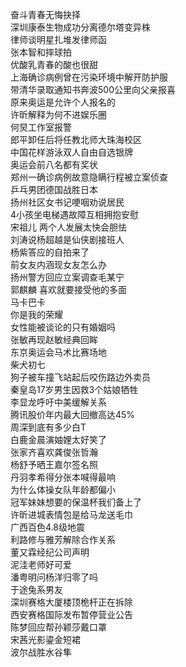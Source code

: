 奋斗青春无悔抉择  
深圳康泰生物成功分离德尔塔变异株  
律师谈明星扎堆发律师函  
张本智和摔球拍  
优酸乳青春的酸也很甜  
上海确诊病例曾在污染环境中解开防护服  
带清华录取通知书奔波500公里向父亲报喜  
原来奥运是允许个人报名的  
许昕解释为何不进娱乐圈  
何炅工作室报警  
郎平卸任后将任教北师大珠海校区  
中国花样游泳双人自由自选银牌  
奥运会前八名都有奖状  
郑州一确诊病例故意隐瞒行程被立案侦查  
乒乓男团德国战胜日本  
扬州社区女书记哽咽劝说居民  
4小孩坐电梯遇故障互相拥抱安慰  
宋祖儿 两个人发展太快会胆怯  
刘涛说杨超越是仙侠剧接班人  
杨紫答应的自拍来了  
前女友内涵现女友怎么办  
扬州警方回应立案调查毛某宁  
郭麒麟 喜欢就要接受他的多面  
马卡巴卡  
你是我的荣耀  
女性能被谈论的只有婚姻吗  
张敏再现赵敏经典回眸  
东京奥运会马术比赛场地  
柴犬初七  
狗子被车撞飞站起后咬伤路边外卖员  
秦皇岛17岁男生因救3个姑娘牺牲  
李显龙呼吁中美缓解关系  
腾讯股价年内最大回撤高达45%  
周深到底有多少白T  
白鹿金晨演妯娌太好笑了  
张家齐喜欢龚俊张哲瀚  
杨舒予晒王嘉尔签名照  
丹羽孝希得分张本喊得最响  
为什么体操女队年龄都偏小  
冠军妹妹想要的保温杯我们备上了  
许昕进城表情包是给马龙送毛巾  
广西百色4.8级地震  
利路修与雅芳解除合作关系  
董又霖经纪公司声明  
泥洼老师好可爱  
潘粤明问杨洋归零了吗  
于途兔系男友  
深圳赛格大厦楼顶桅杆正在拆除  
西安赛格国际发布暂停营业公告  
陈梦回应帮孙颖莎戴口罩  
宋茜光影鎏金短裙  
波尔战胜水谷隼  
